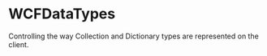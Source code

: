 WCFDataTypes
============

Controlling the way Collection and Dictionary types are represented on the client.
